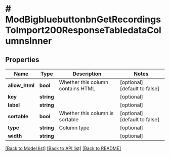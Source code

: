 # # ModBigbluebuttonbnGetRecordingsToImport200ResponseTabledataColumnsInner

## Properties

Name | Type | Description | Notes
------------ | ------------- | ------------- | -------------
**allow_html** | **bool** | Whether this column contains HTML | [optional] [default to false]
**key** | **string** |  | [optional]
**label** | **string** |  | [optional]
**sortable** | **bool** | Whether this column is sortable | [optional] [default to false]
**type** | **string** | Column type | [optional]
**width** | **string** |  | [optional]

[[Back to Model list]](../../README.md#models) [[Back to API list]](../../README.md#endpoints) [[Back to README]](../../README.md)

